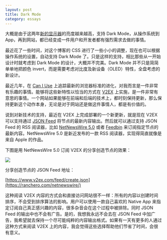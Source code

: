 ```yaml
---
layout: post
title: Dark Mode
category: essays
---
```


大概是由于这两年[新的显示器](https://www.apple.com/pro-display-xdr/)的亮度越来越高，支持 Dark Mode，从操作系统到 App，再到网站，都已经变成一件用户和开发者都有强烈需求去做的事情。

最近花了一些时间，对这个博客的 CSS 进行了一些小小的调整，现在也可以根据操作系统的设置，自动支持 Dark Mode 了。只是这样的支持，相比那些从一开始设计时就考虑到 Dark Mode 的设计，大概并不完美。Dark Mode 并不只是简简单单地把颜色 invert，而是需要考虑对比度及新设备（OLED）特性，全盘考虑的新设计。

最近几年，在 [Can I Use](https://caniuse.com/) 上追踪最新的浏览器标准的进化，对我而言是一件非常有乐趣的事情。能够将这些新特性以恰当的方式在 [V2EX](https://www.v2ex.com/) 上实施，是一件非常有意思的事情。一个网站如果能够在前端和后端的技术上，都时刻保持更新，那么保持更新这个动作本身，无论是对于网站还是做这件事情人，都是有价值的。

说到对新技术的支持，最近在 V2EX 上完成部署的一个新更新，就是现在 V2EX 可以支持通过 [JSON Feed](https://jsonfeed.org/) 将节点的最新内容输出。然后就可以通过支持 JSON Feed 的 RSS 阅读器，比如 [NetNewsWire 5.0](https://ranchero.com/netnewswire/) 或者 [Feedbin](https://feedbin.com/) 来订阅指定节点的最新内容。NetNewsWire 5.0 是新近发布的一款 RSS 阅读器，实现得简直就像是来自 Apple 的作品。

下图是用 NetNewsWire 5.0 订阅 V2EX 的分享创造节点的效果：

![](https://i.v2ex.co/30v518br.png)

分享创造节点的 JSON Feed 地址：

[https://www.v2ex.com/feed/create.json](https://ranchero.com/netnewswire/)

这种阅读 V2EX 内容的方式会和直接访问网站很不一样：所有的内容以创建时间排序，不会受到排序算法的影响。用户可以使用一款自己喜欢的 Native App 来指定订阅自己真正感兴趣的内容，很多杂音会在这个过程中被排除。同时 JSON Feed 的输出中也不会有广告。是的，我想我永远不会去在 JSON Feed 中加广告，我希望就去保持一个尽可能纯粹的内容输出格式。如果有一天有更多的人通过这种方式来阅读 V2EX 上的内容，我会觉得这些选择帮助他们节省了时间，会很有意义。

